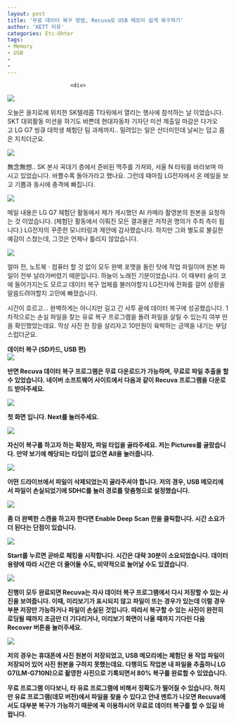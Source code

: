 ```yaml
---
layout: post
title: '무료 데이터 복구 방법, Recuva로 USB 메모리 쉽게 복구하기'
author: 'KETT 미유'
categories: Etc-Ohter
tags:
- Memory
- USB
-
-
---
```



<script> location.href='https://cafe.naver.com/develoid/811375' ; </script>


















						<div>
 <div>
  <img src="https://dthumb-phinf.pstatic.net/?src=%22https%3A%2F%2Fblogfiles.pstatic.net%2FMjAxODA3MThfOSAg%2FMDAxNTMxOTIxMTYzNzU1.h3x5-yKF21t_p3KgcTWSIuBzYoWQyNZdIKHEFlBpitIg.0hrnPouOo5dxYSda-vgx3Ggi6IrUHFgAb-LVdgegsfcg.JPEG.great97k%2FKakaoTalk_20180718_223141076.jpg%22&amp;type=cafe_wa740">
 </div>
</div>
<div>
 <p>오늘은 을지로에 위치한 SK텔레콤 T타워에서&nbsp;열리는 행사에 참석하는 날 이었습니다. SKT 대외활동 미션을 하기도 바쁜데 현대자동차 기자단 미션 제출일 마감은 다가오고&nbsp;LG G7 씽큐 대학생 체험단 팀 과제까지..&nbsp;밀려있는 일은 산더미인데 날씨는 덥고 몸은 지치더군요.&nbsp;</p>
</div>
<div>
 <div>
  <img src="https://dthumb-phinf.pstatic.net/?src=%22https%3A%2F%2Fblogfiles.pstatic.net%2FMjAxODA3MThfMTk3%2FMDAxNTMxOTIxMDc4MzU0.agrEG4zB1zPFnuEh1cVMpCkhTvTT98YPx7vVgOu3-k0g.c1rj5cNxuvU9M-n08ZKOLtgCMFo9e5DmH8O6g2osm1Yg.JPEG.great97k%2FKakaoTalk_20180718_223035253.jpg%22&amp;type=cafe_wa740">
 </div>
</div>
<div>
 <p>無念無想.. SK 본사 꼭대기 층에서&nbsp;준비된 맥주를 가져와, 서울 N 타워를 바라보며 마시고 있었습니다. 바쁠수록 돌아가라고 했나요. 그런데 때마침 LG전자에서 온 메일을 보고 기쁨과 동시에 충격에 빠집니다.</p>
</div>
<div>
 <div>
  <img src="https://dthumb-phinf.pstatic.net/?src=%22https%3A%2F%2Fblogfiles.pstatic.net%2FMjAxODA3MThfMjM3%2FMDAxNTMxOTIxMjU5ODEw.GB6fR_OSCp7dPVWY_auRO6qk4ZWHC7O8y1QckLhT7Qcg.GNjTQugCtATJeQ6W56sTzOeP90TPIB4egAvWneSg0YYg.JPEG.great97k%2F5555.jpg%22&amp;type=cafe_wa740">
 </div>
</div>
<div>
 <p>메일 내용은 LG G7&nbsp;체험단 활동에서 제가 게시했던 AI 카메라 촬영본의 원본을 요청하는 것 이었습니다. (체험단 활동에서 이뤄진 모든 결과물은 저작권 명의가 주최 측이 됩니다.) LG전자의 꾸준한 모니터링과 제안에 감사했습니다.&nbsp;하지만 그와 별도로&nbsp;불길한 예감이 스쳤는데, 그것은 언제나 틀리지 않았습니다.</p>
</div>
<div>
 <div>
  <img src="https://dthumb-phinf.pstatic.net/?src=%22https%3A%2F%2Fblogfiles.pstatic.net%2FMjAxODA3MThfMTIy%2FMDAxNTMxOTIyMzI0MTkx.G7O6aqQdtdJJBuBbIekCS1kxiHsKXn3rqa0yPY8mXYUg.ZUuQlAWzauDQeVJClgxgVC-R6GGmuGIc4FgdqdOpSZMg.JPEG.great97k%2FKakaoTalk_20180718_225833134.jpg%22&amp;type=cafe_wa740">
 </div>
</div>
<div>
 <p>얼마 전, 노트북 · 컴퓨터 할 것 없이 모두 완벽 포맷을 돌린 탓에 작업 파일이며 원본 파일이 전부 날라가버렸기 때문입니다. 하늘이 노래진 기분이었습니다. 이 때부터 술이 코에 들어가지는도 모르고 데이터 복구 업체를 불러야할지 LG전자에 전화를 걸어 상황을 말씀드려야할지&nbsp;고민에 빠졌습니다.</p>
</div>
<div>
 <p><span>시간이 흐르고... 완벽하게는 아니지만 길고 긴&nbsp;사투 끝에 데이터&nbsp;복구에 성공했습니다. 1차적으로는 손실 파일을 찾는 유료 복구 프로그램을 돌려 파일을 살릴 수 있는지 여부 만을 확인했었는데요. 막상 사진 한 장을 살리자고 10만원이 육박하는 금액을 내기는 부담스럽더군요. <b></span><span><b></span><span></span></p>
</div>
<div>
 <div>
  <div></div>
 </div>
</div>
<div>
 <div>
  <div>
   데이터 복구 (SD카드, USB 편)
  </div>
 </div>
</div>
<div>
 <div>
  <img src="https://dthumb-phinf.pstatic.net/?src=%22https%3A%2F%2Fblogfiles.pstatic.net%2FMjAxODA3MThfMTg4%2FMDAxNTMxOTIxNzc0NjIy.I6WDMApHz9voyffE628oZRIFTDKOrmO08HMGJUZIyt4g.yVXrREQjqJcdIruptcNg3CohEXfw3T9ZAcOS-c2Ue8Yg.JPEG.great97k%2F8.jpg%22&amp;type=cafe_wa740">
 </div>
</div>
<div>
 <p>반면 <b>Recuva </b><b>데이터 복구</b><b>&nbsp;</b><b>프로그램</b>은 무료 다운로드가 가능하며, 무료로 파일 추출을 할 수 있었습니다.&nbsp;네이버 소프트웨어 사이트에서 다음과 같이 Recuva 프로그램을 다운로드 받아주세요.</p>
</div>
<div>
 <div>
  <img src="https://dthumb-phinf.pstatic.net/?src=%22https%3A%2F%2Fblogfiles.pstatic.net%2FMjAxODA3MThfMTYg%2FMDAxNTMxOTIxODUwNzUy.QGRGDXLjB8wlVUk-J10jY-aRAofNN3yjy5-EuES9ISwg.I_Y-C-69nNMugVMCEuI4k5rPl9bNd3Kz4TtiJCCSuG0g.JPEG.great97k%2F1.jpg%22&amp;type=cafe_wa740">
 </div>
</div>
<div>
 <p>첫 화면 입니다. Next를 눌러주세요.</p>
</div>
<div>
 <div>
  <img src="https://dthumb-phinf.pstatic.net/?src=%22https%3A%2F%2Fblogfiles.pstatic.net%2FMjAxODA3MThfMTA1%2FMDAxNTMxOTIxODYzNzUx.LCuQAyFDJ-Uz9e7ZxrElUDrznXfRPf2h3kyf2OhLqAkg.VwS5tFH6xLy82c_SNbcd2p7U8ZF88QY_w0saTP_r8cEg.JPEG.great97k%2F3.jpg%22&amp;type=cafe_wa740">
 </div>
</div>
<div>
 <p>자신이 복구를 하고자 하는 확장자, 파일 타입을 골라주세요. 저는 Pictures를 골랐습니다. 만약 보기에 해당되는 타입이 없으면 All을 눌러줍니다.</p>
</div>
<div>
 <div>
  <img src="https://dthumb-phinf.pstatic.net/?src=%22https%3A%2F%2Fblogfiles.pstatic.net%2FMjAxODA3MThfMjIz%2FMDAxNTMxOTIxODg5ODY1.sZpC8_UO1_qNbR6dJXk2R05e-nhqUS6Nxil5tuAZey8g.0Ie8k0ivWgZeDY8QL57l4QdA0K8TxWXkHQrEm0yGbrIg.JPEG.great97k%2F4.jpg%22&amp;type=cafe_wa740">
 </div>
</div>
<div>
 <p>어떤 드라이브에서 파일이 삭제되었는지 골라주셔야 합니다. 저의 경우, USB 메모리에서 파일이 손실되었기에 SDHC를 눌러 경로를 맞춤형으로 설정했습니다.</p>
</div>
<div>
 <div>
  <img src="https://dthumb-phinf.pstatic.net/?src=%22https%3A%2F%2Fblogfiles.pstatic.net%2FMjAxODA3MThfMjk4%2FMDAxNTMxOTIxOTIzOTM4.hgAaTinPeF9YO3RLhgr6M5OG77GNoHlEJlwK_lJxnxkg.Dptn-3N7GfsZg7P1ejS6FQzbTOT7cnIixjckzMO5Q3Ig.JPEG.great97k%2F5.jpg%22&amp;type=cafe_wa740">
 </div>
</div>
<div>
 <p>좀 더 완벽한 스캔을 하고자 한다면 Enable Deep Scan 란을 클릭합니다. 시간 소요가 더 된다는 단점이 있습니다.</p>
</div>
<div>
 <div>
  <img src="https://dthumb-phinf.pstatic.net/?src=%22https%3A%2F%2Fblogfiles.pstatic.net%2FMjAxODA3MThfMTYw%2FMDAxNTMxOTIxOTUxMDg1.HCNgFtY4yRk4XHtKT2iumMqKn0eJbnwN_Eq2hRssHvog.xf5QmuQ_G9Kl-3cRHtz_ChR19fYgUci7zESmvmB-dZsg.JPEG.great97k%2F0.jpg%22&amp;type=cafe_wa740">
 </div>
</div>
<div>
 <p>Start를 누르면 곧바로 체킹을 시작합니다. 시간은 대략 30분이 소요되었습니다. 데이터 용량에 따라 시간은 더 줄어들 수도, 비약적으로 늘어날 수도 있겠습니다.</p>
</div>
<div>
 <div>
  <img src="https://dthumb-phinf.pstatic.net/?src=%22https%3A%2F%2Fblogfiles.pstatic.net%2FMjAxODA3MThfMTE1%2FMDAxNTMxOTIxOTg3ODA4.KM8emQTEYGV7-yzoYDsr6T72yYwsa7rreq5dabUQ8Fcg.Ec7ErP7qS1n8Cbz0e_AeaZHwbT1OdjsohzZbdMvGkrkg.JPEG.great97k%2F6.jpg%22&amp;type=cafe_wa740">
 </div>
</div>
<div>
 <p><span>진행이 모두 완료되면 Recuva는&nbsp;자사 데이터 복구&nbsp;프로그램에서 다시 저장할 수 있는 사진을 보여줍니다. 이때, 미리보기가 표시되지 않고 파일이 뜨는 경우가 있는데 이럴 경우 부분 저장만 가능하거나&nbsp;파일이 손실된 것입니다. <b></span><span><b></span><span>따라서 복구할 수 있는 사진이 완전히 로딩될 때까지 조금만 더 기다리거나, 미리보기 화면이 나올 때까지 기다린 다음 Recover 버튼을 눌러주세요.</span></p>
</div>
<div>
 <div>
  <img src="https://dthumb-phinf.pstatic.net/?src=%22https%3A%2F%2Fblogfiles.pstatic.net%2FMjAxODA3MThfMTg5%2FMDAxNTMxOTIyMDk2Njk5.FrLoO75OEJRKNWB1UCNn9Y11iOfkodvh8HJfLB68Gbwg.TSw50OGW8ah2ZZfG7sh9UzTqxKyh_2OVR2yWhT3o1tgg.JPEG.great97k%2F9.jpg%22&amp;type=cafe_wa740">
 </div>
</div>
<div>
 <p>저의 경우는 휴대폰에 사진 원본이 저장되었고, USB 메모리에는 체험단 용 작업 파일이 저장되어 있어 사진 원본을 구하지 못했는데요. 다행히도 작업본 내 파일을 추출하니 LG G7(LM-G710N)으로 촬영한 사진으로 기록되면서 80% 복구를 완료할 수 있었습니다.</p>
</div>
<div>
 <p>무료 프로그램 이다보니, 타 유료 프로그램에 비해서 정확도가 떨어질 수 있습니다. 하지만 유료 프로그램(데모 버전)에서 파일을 찾을 수 있다고 안내 멘트가 나오면 Recuva에서도 대부분 복구가 가능하기 때문에 꼭 이용하시어 무료로 데이터 복구를 할 수 있길 바랍니다.</p>
</div>
